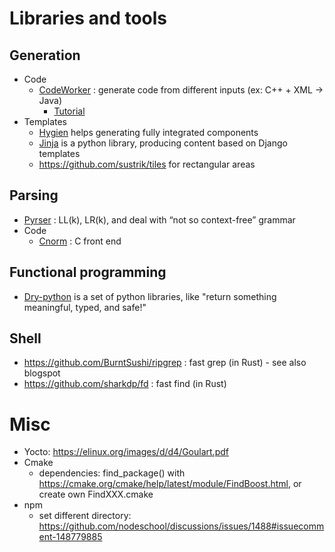 # Libraries and tools
## Generation
* Code
  * [CodeWorker](http://www.codeworker.org/history/) : generate code from different inputs (ex: C++ + XML -> Java)
    * [Tutorial](https://linuxfr.org/news/codeworker-44)
* Templates
  * [Hygien](https://github.com/jondot/hygen) helps generating fully integrated components 
  * [Jinja](https://jinja.palletsprojects.com/en/2.11.x/) is a python library, producing content based on Django templates
  * https://github.com/sustrik/tiles for rectangular areas

## Parsing
* [Pyrser](http://pythonhosted.org/pyrser/quickstart.html#about-pyrser) : LL(k), LR(k), and deal with “not so context-free” grammar
* Code
  * [Cnorm](http://pythonhosted.org/cnorm/intro.html#about-cnorm) : C front end
  
## Functional programming
* [Dry-python](https://github.com/dry-python) is a set of python libraries, like "return something meaningful, typed, and safe!"

## Shell
* https://github.com/BurntSushi/ripgrep : fast grep (in Rust) - see also blogspot
* https://github.com/sharkdp/fd : fast find (in Rust)

# Misc
* Yocto: https://elinux.org/images/d/d4/Goulart.pdf
* Cmake
  * dependencies: find_package() with https://cmake.org/cmake/help/latest/module/FindBoost.html, or create own FindXXX.cmake
* npm
  * set different directory: https://github.com/nodeschool/discussions/issues/1488#issuecomment-148779885
  

